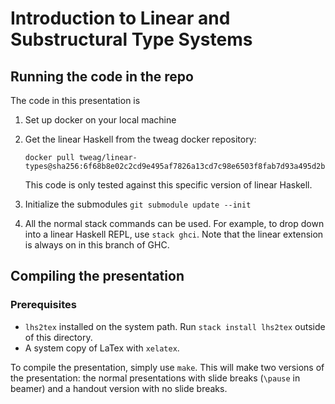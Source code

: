 Introduction to Linear and Substructural Type Systems
=====================================================


Running the code in the repo
----------------------------

The code in this presentation is 

1. Set up docker on your local machine
2. Get the linear Haskell from the tweag docker repository:

    ```
    docker pull tweag/linear-types@sha256:6f68b8e02c2cd9e495af7826a13cd7c98e6503f8fab7d93a495d2b1676e9f336
    ```

   This code is only tested against this specific version of linear Haskell.

3. Initialize the submodules `git submodule update --init`
4. All the normal stack commands can be used. For example, to drop
   down into a linear Haskell REPL, use `stack ghci`. Note that the linear
   extension is always on in this branch of GHC.


Compiling the presentation
--------------------------

### Prerequisites

- `lhs2tex` installed on the system path. Run `stack install lhs2tex` outside
  of this directory.
- A system copy of LaTex with `xelatex`.

To compile the presentation, simply use `make`. This will make two versions
of the presentation: the normal presentations with slide breaks (`\pause` in
beamer) and a handout version with no slide breaks.
